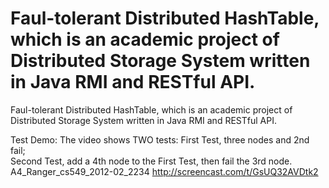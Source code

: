 Faul-tolerant Distributed HashTable, which is an academic project of Distributed Storage System written in Java RMI and RESTful API.
==================

Faul-tolerant Distributed HashTable, which is an academic project of Distributed Storage System written in Java RMI and RESTful API.

Test Demo:
  The video shows TWO tests: 
  First Test, three nodes and 2nd fail;  
  Second Test, add a 4th node to the First Test, then fail the 3rd node.
  A4_Ranger_cs549_2012-02_2234 http://screencast.com/t/GsUQ32AVDtk2 
